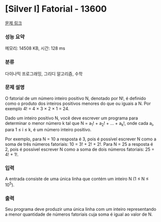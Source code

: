 # [Silver I] Fatorial - 13600 

[문제 링크](https://www.acmicpc.net/problem/13600) 

### 성능 요약

메모리: 14508 KB, 시간: 128 ms

### 분류

다이나믹 프로그래밍, 그리디 알고리즘, 수학

### 문제 설명

<p>O fatorial de um número inteiro positivo N, denotado por N!, é definido como o produto dos inteiros positivos menores do que ou iguais a N. Por exemplo 4! = 4 × 3 × 2 × 1 = 24.</p>

<p>Dado um inteiro positivo N, você deve escrever um programa para determinar o menor número k tal que N = a<sub>1</sub>! + a<sub>2</sub>! + ... + a<sub>k</sub>!, onde cada a<sub>i</sub>, para 1 ≤ i ≤ k, é um número inteiro positivo.</p>

<p>Por exemplo, para N = 10 a resposta é 3, pois é possível escrever N como a soma de três números fatoriais: 10 = 3! + 2! + 2!. Para N = 25 a resposta é 2, pois é possível escrever N como a soma de dois números fatoriais: 25 = 4! + 1!.</p>

### 입력 

 <p>A entrada consiste de uma única linha que contém um inteiro N (1 ≤ N ≤ 10<sup>5</sup>).</p>

### 출력 

 <p>Seu programa deve produzir uma única linha com um inteiro representando a menor quantidade de números fatoriais cuja soma é igual ao valor de N.</p>

